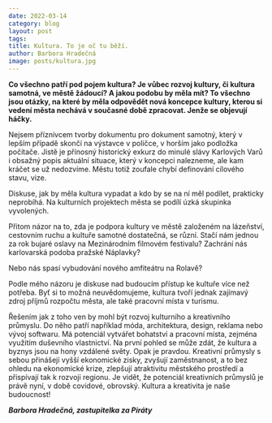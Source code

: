 ```yaml
---
date: 2022-03-14
category: blog
layout: post
tags: 
title: Kultura. To je oč tu běží.
author: Barbora Hradečná
image: posts/kultura.jpg
---
```

**Co všechno patří pod pojem kultura? Je vůbec rozvoj kultury, či kultura samotná, ve městě žádoucí? A jakou podobu by měla mít? To všechno jsou otázky, na které by měla odpovědět nová koncepce kultury, kterou si vedení města nechává v současné době zpracovat. Jenže se objevují háčky.**

Nejsem příznivcem tvorby dokumentu pro dokument samotný, který v lepším případě skončí na výstavce v poličce, v horším jako podložka počítače. Jistě je přínosný historický exkurz do minulé slávy Karlových Varů i obsažný popis aktuální situace, který v koncepci nalezneme, ale kam kráčet se už nedozvíme. Městu totiž zoufale chybí definování cílového stavu, vize.

Diskuse, jak by měla kultura vypadat a kdo by se na ní měl podílet, prakticky neprobíhá. Na kulturních projektech města se podílí úzká skupinka vyvolených.

Přitom názor na to, zda je podpora kultury ve městě založeném na lázeňství, cestovním ruchu a kultuře samotné dostatečná, se různí. Stačí nám jednou za rok bujaré oslavy na Mezinárodním filmovém festivalu? Zachrání nás karlovarská podoba pražské Náplavky?

Nebo nás spasí vybudování nového amfiteátru na Rolavě?

Podle mého názoru je diskuse nad budoucím přístup ke kultuře více než potřeba. Byť si to možná neuvědomujeme, kultura tvoří jednak zajímavý zdroj příjmů rozpočtu města, ale také pracovní místa v turismu.

Řešením jak z toho ven by mohl být rozvoj kulturního a kreativního průmyslu. Do něho patří například móda, architektura, design, reklama nebo vývoj softwaru. Má potenciál vytvářet bohatství a pracovní místa, zejména využitím duševního vlastnictví. Na první pohled se může zdát, že kultura a byznys jsou na hony vzdálené světy. Opak je pravdou. Kreativní průmysly s sebou přinášejí vyšší ekonomické zisky, zvyšují zaměstnanost, a to bez ohledu na ekonomické krize, zlepšují atraktivitu městského prostředí a přispívají tak k rozvoji regionu. Je vidět, že potenciál kreativních průmyslů je právě nyní, v době covidové, obrovský. Kultura a kreativita je naše budoucnost!

***Barbora Hradečná, zastupitelka za Piráty***

